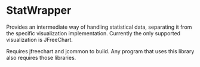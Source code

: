# StatWrapper
Provides an intermediate way of handling statistical data, separating it from the specific visualization implementation.   Currently the only supported visualization is JFreeChart.


Requires jfreechart and jcommon to build.  Any program that uses this library also requires those libraries.
